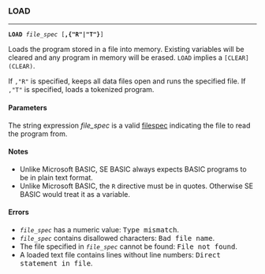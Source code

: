 ### LOAD
***
<code><b>LOAD</b> <var>file_spec</var> [<b>,{"R"|"T"}</b>]</code>

Loads the program stored in a file into memory. Existing variables will be cleared and any program in memory will be erased. `LOAD` implies a `[CLEAR](CLEAR)`.

If `,"R"` is specified, keeps all data files open and runs the specified file.
If `,"T"` is specified, loads a tokenized program.

#### Parameters
The string expression <var>file_spec</var> is a valid [filespec](FILESPEC) indicating the
file to read the program from.

#### Notes
* Unlike Microsoft BASIC, SE BASIC always expects BASIC programs to be in
  plain text format.
* Unlike Microsoft BASIC, the `R` directive must be in quotes. Otherwise SE BASIC 
  would treat it as a variable.

#### Errors
* <code><var>file_spec</var></code> has a numeric value: <samp>Type mismatch</samp>.
* <code><var>file_spec</var></code> contains disallowed characters: <samp>Bad file name</samp>.
* The file specified in <code><var>file_spec</var></code> cannot be found: <samp>File not found</samp>.
* A loaded text file contains lines without line numbers: <samp>Direct statement in     file</samp>.
